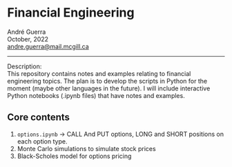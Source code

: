 # Financial Engineering
André Guerra \
October, 2022 \
andre.guerra@mail.mcgill.ca

---

Description: \
This repository contains notes and examples relating to financial engineering topics. The plan is to develop the scripts in Python for the moment (maybe other languages in the future). I will include interactive Python notebooks (.ipynb files) that have notes and examples. 

## Core contents
1. `options.ipynb` $\rightarrow$ CALL And PUT options, LONG and SHORT positions on each option type.
2. Monte Carlo simulations to simulate stock prices
3. Black-Scholes model for options pricing